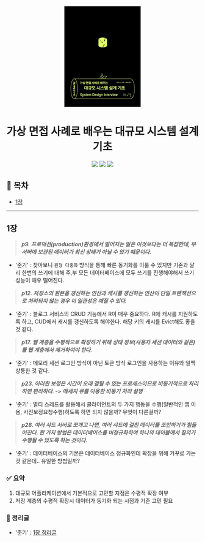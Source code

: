 <div align="center">
  <a href="https://product.kyobobook.co.kr/detail/S000001032980">
      <img src="./img/thumbnail.jpg" alt="Logo" width="200">
  </a>
  <h1>가상 면접 사례로 배우는 대규모 시스템 설계 기초</h1>
  <div>
    <img src="https://img.shields.io/badge/%EC%A0%80%EC%9E%90-%EC%95%8C%EB%9E%99%EC%8A%A4%20%EC%89%AC-e76f51?style=for-the-badge"/>
    <img src="https://img.shields.io/badge/%EC%B6%9C%ED%8C%90%EC%82%AC-%EC%9D%B8%EC%82%AC%EC%9D%B4%ED%8A%B8-faa307?style=for-the-badge"/>
    <img src="https://img.shields.io/badge/%EA%B8%B0%EA%B0%84-2025.02.01%20~%20%EC%A7%84%ED%96%89%EC%A4%91-52b788?style=for-the-badge"/>
  </div>
</div>

## 📝 목차
- [1장](#1장)

---

## 1장
> <strong><i>p9. 프로덕션(production)환경에서 벌어지는 일은 이것보다는 더 복잡한데, 부 서버에 보관된 데이터가 최신 상태가 아닐 수 있기 때문이다.</i></strong>

- '준기' : 찾아보니 `원형 다중화` 방식을 통해 빠른 동기화를 이룰 수 있지만 기존과 달리 한번의 쓰기에 대해 주,부 모든 데이터베이스에 모두 쓰기를 진행해야해서 쓰기 성능이 매우 떨어진다. 

> <strong><i>p12. 저장소의 원본을 갱신하는 연산과 캐시를 갱신하는 연산이 단일 트랜잭션으로 처리되지 않는 경우 이 일관성은 깨질 수 있다.</i></strong>

- '준기' : 블로그 서비스의 CRUD 기능에서 R이 매우 중요하다. R에 캐시를 지원하도록 하고, CUD에서 캐시를 갱신하도록 해야한다. 해당 키의 캐시를 Evict해도 좋을 것 같다.

> <strong><i>p17. 웹 계층을 수평적으로 확장하기 위해 상태 정보(사용자 세션 데이터와 같은)를 웹 계층에서 제거하여야 한다.</i></strong>

- '준기' : 메모리 세션 로그인 방식이 아닌 토큰 방식 로그인을 사용하는 이유와 일맥상통한 것 같다.

> <strong><i>p23. 이러한 보정은 시간이 오래 걸릴 수 있는 프로세스이므로 비동기적으로 처리하면 편리하다. -> 메세지 큐를 이용한 비동기 처리 설명</i></strong>

- '준기' : 멀티 스레드를 활용해서 클라이언트의 두 가지 행동을 수행(일반적인 앱 이용, 사진보정요청수행)하도록 하면 되지 않을까? 무엇이 다른걸까?

> <strong><i>p28. 여러 샤드 서버로 쪼개고 나면, 여러 샤드에 걸친 데이터를 조인하기가 힘들어진다. 한 가지 방법은 데이터베이스를 비정규화하여 하나의 테이블에서 질의가 수행될 수 있도록 하는 것이다.</i></strong>

- '준기' : 데이터베이스의 기본은 데이터베이스 정규화인데 확장을 위해 거꾸로 가는 것 같은데.. 유일한 방법일까?

### ✅ 요약
1. 대규모 어플리케이션에서 기본적으로 고민할 지점은 수평적 확장 여부
2. 저장 계층의 수평적 확장시 데이터가 동기화 되는 시점과 기준 고민 필요

### 📘 정리글
- '준기' : [1장 정리글](https://velog.io/@aal2525/%EA%B0%80%EC%83%81-%EB%A9%B4%EC%A0%91-%EC%82%AC%EB%A1%80%EB%A1%9C-%EB%B0%B0%EC%9A%B0%EB%8A%94-%EB%8C%80%EA%B7%9C%EB%AA%A8-%EC%8B%9C%EC%8A%A4%ED%85%9C-%EC%84%A4%EA%B3%84-%EA%B8%B0%EC%B4%88-%EC%82%AC%EC%9A%A9%EC%9E%90-%EC%88%98%EC%97%90-%EB%94%B0%EB%A5%B8-%EA%B7%9C%EB%AA%A8-%ED%99%95%EC%9E%A5%EC%84%B1)
